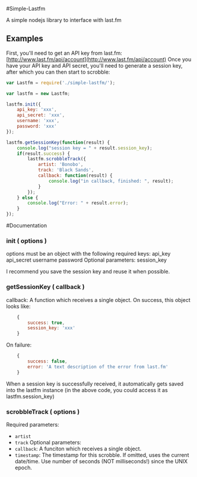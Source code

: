 #Simple-Lastfm

A simple nodejs library to interface with last.fm

## Examples

First, you'll need to get an API key from last.fm: [http://www.last.fm/api/account](http://www.last.fm/api/account)
Once you have your API key and API secret, you'll need to generate a session key, after which you can then start to scrobble:

```js
var Lastfm = require('./simple-lastfm/');

var lastfm = new Lastfm;

lastfm.init({
	api_key: 'xxx',
	api_secret: 'xxx',
	username: 'xxx',
	password: 'xxx'
});

lastfm.getSessionKey(function(result) {
	console.log("session key = " + result.session_key);
	if(result.success) {
		lastfm.scrobbleTrack({
			artist: 'Bonobo',
			track: 'Black Sands',
			callback: function(result) {
				console.log("in callback, finished: ", result);
			}
		});
	} else {
		console.log("Error: " + result.error);
	}
});
```

#Documentation

### init ( options )
options must be an object with the following required keys:
	api_key
	api_secret
	username
	password
Optional parameters:
	session_key

I recommend you save the session key and reuse it when possible.

### getSessionKey ( callback )
callback: A function which receives a single object. On success, this object looks like:
```js
	{
		success: true,
		session_key: 'xxx'
	}
```
On failure:
```js
	{
		success: false,
		error: 'A text description of the error from last.fm'
	}
```

When a session key is successfully received, it automatically gets saved into the lastfm instance (in the above code, you could access it as lastfm.session_key)


### scrobbleTrack ( options )
Required parameters:
* `artist`
* `track`
Optional parameters:
* `callback`: A funciton which receives a single object. 
* `timestamp`: The timestamp for this scrobble. If omitted, uses the current date/time. Use number of seconds (NOT milliseconds!) since the UNIX epoch.

